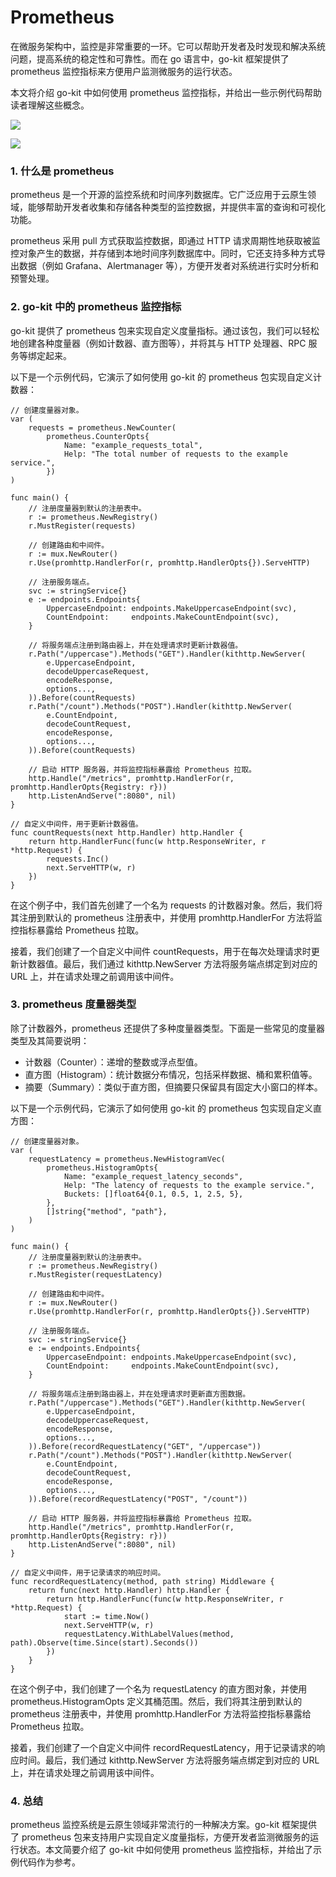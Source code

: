 # Prometheus

在微服务架构中，监控是非常重要的一环。它可以帮助开发者及时发现和解决系统问题，提高系统的稳定性和可靠性。而在 go 语言中，go-kit 框架提供了 prometheus 监控指标来方便用户监测微服务的运行状态。

本文将介绍 go-kit 中如何使用 prometheus 监控指标，并给出一些示例代码帮助读者理解这些概念。

![](./assets/WX20230810-095321@2x.png)

![](./assets/architecture.svg)


### 1. 什么是 prometheus

prometheus 是一个开源的监控系统和时间序列数据库。它广泛应用于云原生领域，能够帮助开发者收集和存储各种类型的监控数据，并提供丰富的查询和可视化功能。

prometheus 采用 pull 方式获取监控数据，即通过 HTTP 请求周期性地获取被监控对象产生的数据，并存储到本地时间序列数据库中。同时，它还支持多种方式导出数据（例如 Grafana、Alertmanager 等），方便开发者对系统进行实时分析和预警处理。

### 2. go-kit 中的 prometheus 监控指标

go-kit 提供了 prometheus 包来实现自定义度量指标。通过该包，我们可以轻松地创建各种度量器（例如计数器、直方图等），并将其与 HTTP 处理器、RPC 服务等绑定起来。

以下是一个示例代码，它演示了如何使用 go-kit 的 prometheus 包实现自定义计数器：

```
// 创建度量器对象。
var (
    requests = prometheus.NewCounter(
        prometheus.CounterOpts{
            Name: "example_requests_total",
            Help: "The total number of requests to the example service.",
        })
)
 
func main() {
    // 注册度量器到默认的注册表中。
    r := prometheus.NewRegistry()
    r.MustRegister(requests)
 
    // 创建路由和中间件。
    r := mux.NewRouter()
    r.Use(promhttp.HandlerFor(r, promhttp.HandlerOpts{}).ServeHTTP)
 
    // 注册服务端点。
    svc := stringService{}
    e := endpoints.Endpoints{
        UppercaseEndpoint: endpoints.MakeUppercaseEndpoint(svc),
        CountEndpoint:     endpoints.MakeCountEndpoint(svc),
    }
 
	// 将服务端点注册到路由器上，并在处理请求时更新计数器值。
	r.Path("/uppercase").Methods("GET").Handler(kithttp.NewServer(
	    e.UppercaseEndpoint,
	    decodeUppercaseRequest,
	    encodeResponse,
	    options...,
	)).Before(countRequests)
	r.Path("/count").Methods("POST").Handler(kithttp.NewServer(
	    e.CountEndpoint,
	    decodeCountRequest,
	    encodeResponse,
	    options...,
	)).Before(countRequests)
 
	// 启动 HTTP 服务器，并将监控指标暴露给 Prometheus 拉取。
	http.Handle("/metrics", promhttp.HandlerFor(r, promhttp.HandlerOpts{Registry: r}))
	http.ListenAndServe(":8080", nil)
}
 
// 自定义中间件，用于更新计数器值。
func countRequests(next http.Handler) http.Handler {
    return http.HandlerFunc(func(w http.ResponseWriter, r *http.Request) {
        requests.Inc()
        next.ServeHTTP(w, r)
    })
}

```

在这个例子中，我们首先创建了一个名为 requests 的计数器对象。然后，我们将其注册到默认的 prometheus 注册表中，并使用 promhttp.HandlerFor 方法将监控指标暴露给 Prometheus 拉取。

接着，我们创建了一个自定义中间件 countRequests，用于在每次处理请求时更新计数器值。最后，我们通过 kithttp.NewServer 方法将服务端点绑定到对应的 URL 上，并在请求处理之前调用该中间件。

### 3. prometheus 度量器类型

除了计数器外，prometheus 还提供了多种度量器类型。下面是一些常见的度量器类型及其简要说明：

* 计数器（Counter）：递增的整数或浮点型值。
* 直方图（Histogram）：统计数据分布情况，包括采样数据、桶和累积值等。
* 摘要（Summary）：类似于直方图，但摘要只保留具有固定大小窗口的样本。

以下是一个示例代码，它演示了如何使用 go-kit 的 prometheus 包实现自定义直方图：

```
// 创建度量器对象。
var (
    requestLatency = prometheus.NewHistogramVec(
        prometheus.HistogramOpts{
            Name: "example_request_latency_seconds",
            Help: "The latency of requests to the example service.",
            Buckets: []float64{0.1, 0.5, 1, 2.5, 5},
        },
        []string{"method", "path"},
    )
)
 
func main() {
    // 注册度量器到默认的注册表中。
    r := prometheus.NewRegistry()
    r.MustRegister(requestLatency)
 
    // 创建路由和中间件。
    r := mux.NewRouter()
    r.Use(promhttp.HandlerFor(r, promhttp.HandlerOpts{}).ServeHTTP)
 
    // 注册服务端点。
    svc := stringService{}
    e := endpoints.Endpoints{
        UppercaseEndpoint: endpoints.MakeUppercaseEndpoint(svc),
        CountEndpoint:     endpoints.MakeCountEndpoint(svc),
    }
 
	// 将服务端点注册到路由器上，并在处理请求时更新直方图数据。
	r.Path("/uppercase").Methods("GET").Handler(kithttp.NewServer(
	    e.UppercaseEndpoint,
	    decodeUppercaseRequest,
	    encodeResponse,
	    options...,
	)).Before(recordRequestLatency("GET", "/uppercase"))
	r.Path("/count").Methods("POST").Handler(kithttp.NewServer(
	    e.CountEndpoint,
	    decodeCountRequest,
	    encodeResponse,
	    options...,
	)).Before(recordRequestLatency("POST", "/count"))
 
	// 启动 HTTP 服务器，并将监控指标暴露给 Prometheus 拉取。
	http.Handle("/metrics", promhttp.HandlerFor(r, promhttp.HandlerOpts{Registry: r}))
	http.ListenAndServe(":8080", nil)
}
 
// 自定义中间件，用于记录请求的响应时间。
func recordRequestLatency(method, path string) Middleware {
    return func(next http.Handler) http.Handler {
        return http.HandlerFunc(func(w http.ResponseWriter, r *http.Request) {
            start := time.Now()
            next.ServeHTTP(w, r)
            requestLatency.WithLabelValues(method, path).Observe(time.Since(start).Seconds())
        })
    }
}
```

在这个例子中，我们创建了一个名为 requestLatency 的直方图对象，并使用 prometheus.HistogramOpts 定义其桶范围。然后，我们将其注册到默认的 prometheus 注册表中，并使用 promhttp.HandlerFor 方法将监控指标暴露给 Prometheus 拉取。

接着，我们创建了一个自定义中间件 recordRequestLatency，用于记录请求的响应时间。最后，我们通过 kithttp.NewServer 方法将服务端点绑定到对应的 URL 上，并在请求处理之前调用该中间件。

### 4. 总结

prometheus 监控系统是云原生领域非常流行的一种解决方案。go-kit 框架提供了 prometheus 包来支持用户实现自定义度量指标，方便开发者监测微服务的运行状态。本文简要介绍了 go-kit 中如何使用 prometheus 监控指标，并给出了示例代码作为参考。
